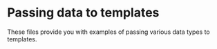 # Passing data to templates

These files provide you with examples of passing various data types to templates.